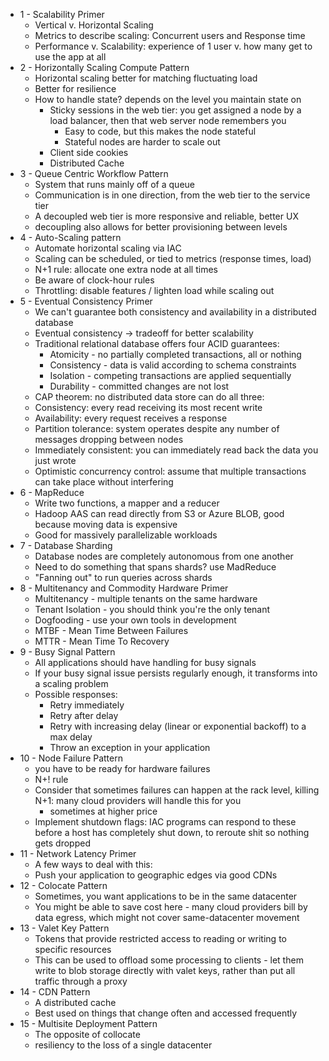 - 1 - Scalability Primer
  - Vertical v. Horizontal Scaling
  - Metrics to describe scaling: Concurrent users and Response time
  - Performance v. Scalability: experience of 1 user v. how many get to use the app at all
- 2 - Horizontally Scaling Compute Pattern
  - Horizontal scaling better for matching fluctuating load
  - Better for resilience
  - How to handle state? depends on the level you maintain state on
    - Sticky sessions in the web tier: you get assigned a node by a load balancer, then that web server node remembers you 
      - Easy to code, but this makes the node stateful 
      - Stateful nodes are harder to scale out
    - Client side cookies
    - Distributed Cache 
- 3 - Queue Centric Workflow Pattern
  - System that runs mainly off of a queue
  - Communication is in one direction, from the web tier to the service tier
  - A decoupled web tier is more responsive and reliable, better UX
  - decoupling also allows for better provisioning between levels
- 4 - Auto-Scaling pattern
  - Automate horizontal scaling via IAC
  - Scaling can be scheduled, or tied to metrics (response times, load)
  - N+1 rule: allocate one extra node at all times
  - Be aware of clock-hour rules
  - Throttling: disable features / lighten load while scaling out 
- 5 - Eventual Consistency Primer
  - We can't guarantee both consistency and availability in a distributed database
  - Eventual consistency -> tradeoff for better scalability
  - Traditional relational database offers four ACID guarantees:
    - Atomicity - no partially completed transactions, all or nothing
    - Consistency - data is valid according to schema constraints
    - Isolation - competing transactions are applied sequentially
    - Durability - committed changes are not lost
  -  CAP theorem: no distributed data store can do all three:
    - Consistency: every read receiving its most recent write
    - Availability: every request receives a response
    - Partition tolerance: system operates despite any number of messages dropping between nodes
  - Immediately consistent: you can immediately read back the data you just wrote
  - Optimistic concurrency control: assume that multiple transactions can take place without interfering
- 6 - MapReduce
  - Write two functions, a mapper and a reducer
  - Hadoop AAS can read directly from S3 or Azure BLOB, good because moving data is expensive 
  - Good for massively parallelizable workloads
- 7 - Database Sharding
  - Database nodes are completely autonomous from one another
  - Need to do something that spans shards? use MadReduce
  - "Fanning out" to run queries across shards
- 8 - Multitenancy and Commodity Hardware Primer
  - Multitenancy - multiple tenants on the same hardware
  - Tenant Isolation - you should think you're the only tenant 
  - Dogfooding - use your own tools in development 
  - MTBF - Mean Time Between Failures
  - MTTR - Mean Time To Recovery
- 9 - Busy Signal Pattern
  - All applications should have handling for busy signals
  - If your busy signal issue persists regularly enough, it transforms into a scaling problem
  - Possible responses:
    - Retry immediately
    - Retry after delay
    - Retry with increasing delay (linear or exponential backoff) to a max delay
    - Throw an exception in your application
- 10 - Node Failure Pattern
  - you have to be ready for hardware failures
  - N+! rule
  - Consider that sometimes failures can happen at the rack level, killing N+1: many cloud providers will handle this for you
    - sometimes at higher price
  - Implement shutdown flags: IAC programs can respond to these before a host has completely shut down, to reroute shit so nothing gets dropped
- 11 - Network Latency Primer
  - A few ways to deal with this:
  - Push your application to geographic edges via good CDNs
- 12 - Colocate Pattern
  - Sometimes, you want applications to be in the same datacenter
  - You might be able to save cost here - many cloud providers bill by data egress, which might not cover same-datacenter movement
- 13 - Valet Key Pattern
  - Tokens that provide restricted access to reading or writing to specific resources
  - This can be used to offload some processing to clients - let them write to blob storage directly with valet keys, rather than put all traffic through a proxy 
- 14 - CDN Pattern
  - A distributed cache
  - Best used on things that change often and accessed frequently
- 15 - Multisite Deployment Pattern
  - The opposite of collocate
  - resiliency to the loss of a single datacenter

